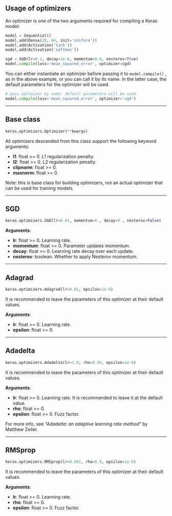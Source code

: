 
## Usage of optimizers

An optimizer is one of the two arguments required for compiling a Keras model:

```python
model = Sequential()
model.add(Dense(20, 64, init='uniform'))
model.add(Activation('tanh'))
model.add(Activation('softmax'))

sgd = SGD(lr=0.1, decay=1e-6, momentum=0.9, nesterov=True)
model.compile(loss='mean_squared_error', optimizer=sgd)
```

You can either instantiate an optimizer before passing it to `model.compile()` , as in the above example, or you can call it by its name. In the latter case, the default parameters for the optimizer will be used.

```python
# pass optimizer by name: default parameters will be used
model.compile(loss='mean_squared_error', optimizer='sgd')
```

---

## Base class

```python
keras.optimizers.Optimizer(**kwargs)
```

All optimizers descended from this class support the following keyword arguments:

- __l1__: float >= 0. L1 regularization penalty.
- __l2__: float >= 0. L2 regularization penalty.
- __clipnorm__: float >= 0.
- __maxnorm__: float >= 0.

Note: this is base class for building optimizers, not an actual optimizer that can be used for training models.

---

##  SGD

```python
keras.optimizers.SGD(lr=0.01, momentum=0., decay=0., nesterov=False)
``` 

__Arguments__:

- __lr__: float >= 0. Learning rate.
- __momentum__: float >= 0. Parameter updates momentum.
- __decay__: float >= 0. Learning rate decay over each update.
- __nesterov__: boolean. Whether to apply Nesterov momentum.

---

##  Adagrad

```python
keras.optimizers.Adagrad(lr=0.01, epsilon=1e-6)
```

It is recommended to leave the parameters of this optimizer at their default values.

__Arguments__:

- __lr__: float >= 0. Learning rate. 
- __epsilon__: float >= 0. 

---

##  Adadelta

```python
keras.optimizers.Adadelta(lr=1.0, rho=0.95, epsilon=1e-6)
```

It is recommended to leave the parameters of this optimizer at their default values.

__Arguments__:

- __lr__: float >= 0. Learning rate. It is recommended to leave it at the default value.
- __rho__: float >= 0. 
- __epsilon__: float >= 0. Fuzz factor.

For more info, see *"Adadelta: an adaptive learning rate method"* by Matthew Zeiler.

---

##  RMSprop 

```python
keras.optimizers.RMSprop(lr=0.001, rho=0.9, epsilon=1e-6)
```

It is recommended to leave the parameters of this optimizer at their default values.

__Arguments__:

- __lr__: float >= 0. Learning rate. 
- __rho__: float >= 0.
- __epsilon__: float >= 0. Fuzz factor.